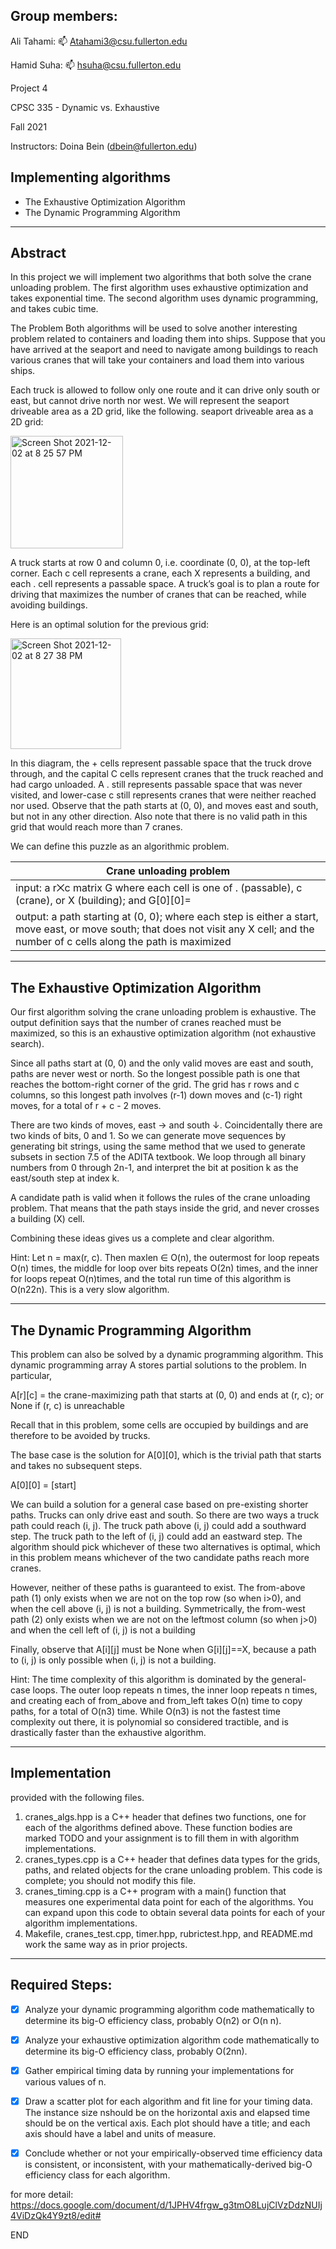 ## Group members:

Ali Tahami: 📫 Atahami3@csu.fullerton.edu

Hamid Suha: 📫 hsuha@csu.fullerton.edu

Project 4

CPSC 335 - Dynamic vs. Exhaustive

Fall 2021

Instructors: Doina Bein (dbein@fullerton.edu)

## Implementing algorithms

- The Exhaustive Optimization Algorithm
- The Dynamic Programming Algorithm

-------------------------------------------------------------------------------------------------------------------------------------------------------------------
## Abstract
In this project we will implement two algorithms that both solve the crane unloading problem. The first algorithm uses exhaustive optimization and takes exponential time. The second algorithm uses dynamic programming, and takes cubic time. 

The Problem
Both algorithms will be used to solve another interesting problem related to containers and loading them into ships. Suppose that you have arrived at the seaport and need to navigate among buildings to reach various cranes that will take your containers and load them into various ships. 

Each truck is allowed to follow only one route and it can drive only south or east, but cannot drive north nor west. We will represent the seaport driveable area as a 2D grid, like the following.
seaport driveable area as a 2D grid:

<img width="180" alt="Screen Shot 2021-12-02 at 8 25 57 PM" src="https://user-images.githubusercontent.com/89944617/144545075-4ae4470b-1890-43cb-8ff8-1a9276c5ed33.png">

A truck starts at row 0 and column 0, i.e. coordinate (0, 0), at the top-left corner. Each c cell represents a crane, each X represents a building, and each . cell represents a passable space. A truck’s goal is to plan a route for driving that maximizes the number of cranes that can be reached, while avoiding buildings.

Here is an optimal solution for the previous grid:

<img width="177" alt="Screen Shot 2021-12-02 at 8 27 38 PM" src="https://user-images.githubusercontent.com/89944617/144545216-7581b73b-37a5-461c-9cdd-16725090d81f.png">

In this diagram, the + cells represent passable space that the truck drove through, and the capital C cells represent cranes that the truck reached and had cargo unloaded. A . still represents passable space that was never visited, and lower-case c still represents cranes that were neither reached nor used. Observe that the path starts at (0, 0), and moves east and south, but not in any other direction. Also note that there is no valid path in this grid that would reach more than 7 cranes.

We can define this puzzle as an algorithmic problem.

| Crane unloading problem |
| -- |
|input: a r⨉c matrix G where each cell is one of . (passable), c (crane), or X (building); and G[0][0]= 
output: a path starting at (0, 0); where each step is either a start, move east, or move south; that does not visit any X cell; and the number of c cells along the path is maximized |

-------------------------------------------------------------------------------------------------------------------------------------------------------------------
## The Exhaustive Optimization Algorithm

Our first algorithm solving the crane unloading problem is exhaustive. The output definition says that the number of cranes reached must be maximized, so this is an exhaustive optimization algorithm (not exhaustive search).

Since all paths start at (0, 0) and the only valid moves are east and south, paths are never west or north. So the longest possible path is one that reaches the bottom-right corner of the grid. The grid has r rows and c columns, so this longest path involves (r-1) down moves and (c-1) right moves, for a total of
r + c - 2 moves.

There are two kinds of moves, east → and south ↓. Coincidentally there are two kinds of bits, 0 and 1. So we can generate move sequences by generating bit strings, using the same method that we used to generate subsets in section 7.5 of the ADITA textbook. We loop through all binary numbers from 0 through 2n-1, and interpret the bit at position k as the east/south step at index k.

A candidate path is valid when it follows the rules of the crane unloading problem. That means that the path stays inside the grid, and never crosses a building (X) cell.

Combining these ideas gives us a complete and clear algorithm.


Hint:
Let n = max(r, c). Then maxlen ∈ O(n), the outermost for loop repeats O(n) times, the middle for loop over bits repeats O(2n) times, and the inner for loops repeat O(n)times, and the total run time of this algorithm is O(n22n). This is a very slow algorithm.

-------------------------------------------------------------------------------------------------------------------------------------------------------------------
## The Dynamic Programming Algorithm

This problem can also be solved by a dynamic programming algorithm. This dynamic programming array A stores partial solutions to the problem. In particular,

A[r][c] = the crane-maximizing path that starts at (0, 0) and ends at (r, c); or None if (r, c) is unreachable

Recall that in this problem, some cells are occupied by buildings and are therefore to be avoided by trucks.

The base case is the solution for A[0][0], which is the trivial path that starts and takes no subsequent steps.

A[0][0] = [start]

We can build a solution for a general case based on pre-existing shorter paths. Trucks can only drive east and south. So there are two ways a truck path could reach (i, j).
The truck path above (i, j) could add a southward step.
The truck path to the left of (i, j) could add an eastward step.
The algorithm should pick whichever of these two alternatives is optimal, which in this problem means whichever of the two candidate paths reach more cranes.

However, neither of these paths is guaranteed to exist. The from-above path (1) only exists when we are not on the top row (so when i>0), and when the cell above (i, j) is not a building. Symmetrically, the from-west path (2) only exists when we are not on the leftmost column (so when j>0) and when the cell left of (i, j) is not a building

Finally, observe that A[i][j] must be None when G[i][j]==X, because a path to (i, j) is only possible when (i, j) is not a building.


Hint:
The time complexity of this algorithm is dominated by the general-case loops. The outer loop repeats n times, the inner loop repeats n times, and creating each of from_above and from_left takes O(n) time to copy paths, for a total of O(n3) time. While O(n3) is not the fastest time complexity out there, it is polynomial so considered tractible, and is drastically faster than the exhaustive algorithm.

-------------------------------------------------------------------------------------------------------------------------------------------------------------------
## Implementation

provided with the following files.


1. cranes_algs.hpp is a C++ header that defines two functions, one for each of the algorithms defined above. These function bodies are marked TODO and your assignment is to fill them in with algorithm implementations.
1. cranes_types.cpp is a C++ header that defines data types for the grids, paths, and related objects for the crane unloading problem. This code is complete; you should not modify this file.
1. cranes_timing.cpp is a C++ program with a main() function that measures one experimental data point for each of the algorithms. You can expand upon this code to obtain several data points for each of your algorithm implementations.
1. Makefile, cranes_test.cpp, timer.hpp, rubrictest.hpp, and README.md work the same way as in prior projects.

-------------------------------------------------------------------------------------------------------------------------------------------------------------------
## Required Steps:
- [x] Analyze your dynamic programming algorithm code mathematically to determine its big-O efficiency class, probably O(n2) or O(n n).
- [x] Analyze your exhaustive optimization algorithm code mathematically to determine its big-O efficiency class, probably O(2nn).
- [x] Gather empirical timing data by running your implementations for various values of n.
- [x] Draw a scatter plot for each algorithm and fit line for your timing data. The instance size nshould be on the horizontal axis and elapsed time should be on the vertical axis. Each plot should have a title; and each axis should have a label and units of measure.
- [x] Conclude whether or not your empirically-observed time efficiency data is consistent, or inconsistent, with your mathematically-derived big-O efficiency class for each algorithm.


for more detail:
https://docs.google.com/document/d/1JPHV4frgw_g3tmO8LujClVzDdzNUIj4ViDzQk4Y9zt8/edit#

END
